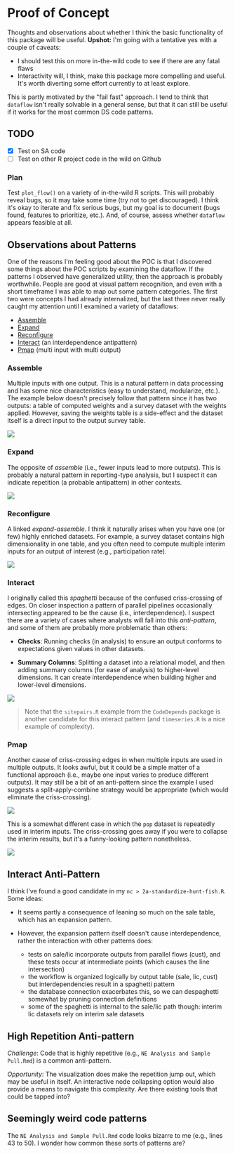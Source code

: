 
# Proof of Concept

Thoughts and observations about whether I think the basic functionality of this package will be useful. **Upshot:** I'm going with a tentative yes with a couple of caveats:

- I should test this on more in-the-wild code to see if there are any fatal flaws
- Interactivity will, I think, make this package more compelling and useful. It's worth diverting some effort currently to at least explore.

This is partly motivated by the "fail fast" approach. I tend to think that `dataflow` isn't really solvable in a general sense, but that it can still be useful if it works for the most common DS code patterns. 

## TODO

- [x] Test on SA code
- [ ] Test on other R project code in the wild on Github

### Plan

Test `plot_flow()` on a variety of in-the-wild R scripts. This will probably reveal bugs, so it may take some time (try not to get discouraged). I think it's okay to iterate and fix serious bugs, but my goal is to document (bugs found, features to prioritize, etc.). And, of course, assess whether `dataflow` appears feasible at all.

## Observations about Patterns

One of the reasons I'm feeling good about the POC is that I discovered some things about the POC scripts by examining the dataflow. If the patterns I observed have generalized utility, then the approach is probably worthwhile. People are good at visual pattern recognition, and even with a short timeframe I was able to map out some pattern categories. The first two were concepts I had already internalized, but the last three never really caught my attention until I examined a variety of dataflows:

- [Assemble](#assemble)
- [Expand](#expand)
- [Reconfigure](#reconfigure)
- [Interact](#interact) (an interdependence antipattern)
- [Pmap](#pmap) (multi input with multi output)

### Assemble

Multiple inputs with one output. This is a natural pattern in data processing and has some nice characteristics (easy to understand, modularize, etc.). The example below doesn't precisely follow that pattern since it has two outputs: a table of computed weights and a survey dataset with the weights applied. However, saving the weights table is a side-effect and the dataset itself is a direct input to the output survey table.

![](img/assemble.png)

### Expand

The opposite of *assemble* (i.e., fewer inputs lead to more outputs). This is probably a natural pattern in reporting-type analysis, but I suspect it can indicate repetition (a probable antipattern) in other contexts.

![](img/expand.png)

### Reconfigure

A linked *expand-assemble*. I think it naturally arises when you have one (or few) highly enriched datasets. For example, a survey dataset contains high dimensionality in one table, and you often need to compute multiple interim inputs for an output of interest (e.g., participation rate).

![](img/reconfigure.png)

### Interact

I originally called this *spaghetti* because of the confused criss-crossing of edges. On closer inspection a pattern of parallel pipelines occasionally intersecting appeared to be the cause (i.e., interdependence). I suspect there are a variety of cases where analysts will fall into this *anti-pattern*, and some of them are probably more problematic than others:

- **Checks**: Running checks (in analysis) to ensure an output conforms to expectations given values in other datasets.

- **Summary Columns**: Splitting a dataset into a relational model, and then adding summary columns (for ease of analysis) to higher-level dimensions. It can create interdependence when building higher and lower-level dimensions.

![](img/interact.png)

> Note that the `sitepairs.R` example from the `CodeDepends` package is another candidate for this interact pattern (and `timeseries.R` is a nice example of complexity).

### Pmap

Another cause of criss-crossing edges in when multiple inputs are used in multiple outputs. It looks awful, but it could be a simple matter of a functional approach (i.e., maybe one input varies to produce different outputs). It may still be a bit of an anti-pattern since the example I used suggests a split-apply-combine strategy would be appropriate (which would eliminate the criss-crossing).

![](img/popular-inputs.png)

This is a somewhat different case in which the `pop` dataset is repeatedly used in interim inputs. The criss-crossing goes away if you were to collapse the interim results, but it's a funny-looking pattern nonetheless.

![](img/popular-input.png)

## Interact Anti-Pattern

I think I've found a good candidate in my `nc > 2a-standardize-hunt-fish.R`. Some ideas:

- It seems partly a consequence of leaning so much on the sale table, which has an expansion pattern.

- However, the expansion pattern itself doesn't cause interdependence, rather the interaction with other patterns does:
    + tests on sale/lic incorporate outputs from parallel flows (cust), and these tests
occur at intermediate points (which causes the line intersection)
    + the workflow is organized logically by output table (sale, lic, cust) but interdependencies result in a spaghetti pattern
    + the database connection exacerbates this, so we can despaghetti somewhat by pruning connection definitions
    + some of the spaghetti is internal to the sale/lic path though: interim lic datasets rely on interim sale datasets

## High Repetition Anti-pattern

*Challenge*: Code that is highly repetitive (e.g., `NE Analysis and Sample Pull.Rmd`) is a common anti-pattern.

*Opportunity*: The visualization does make the repetition jump out, which may be useful in itself. An interactive node collapsing option would also provide a means to navigate this complexity. Are there existing tools that could be tapped into?

## Seemingly weird code patterns

The `NE Analysis and Sample Pull.Rmd` code looks bizarre to me (e.g., lines 43 to 50). I wonder how common these sorts of patterns are?
